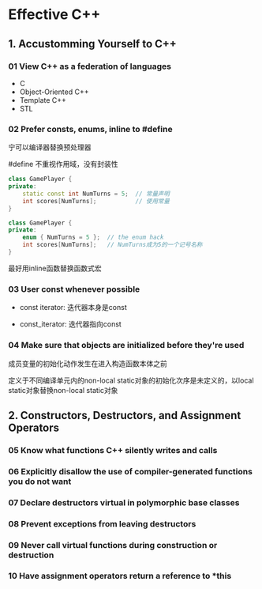 # Effective C++

## 1. Accustomming Yourself to C++

### 01 View C++ as a federation of languages

* C
* Object-Oriented C++
* Template C++
* STL

### 02 Prefer consts, enums, inline to #define

宁可以编译器替换预处理器

\#define 不重视作用域，没有封装性

```c++
class GamePlayer {
private:
    static const int NumTurns = 5;  // 常量声明
    int scores[NumTurns];           // 使用常量
}

class GamePlayer {
private:
    enum { NumTurns = 5 };  // the enum hack
    int scores[NumTurns];   // NumTurns成为5的一个记号名称
}
```

最好用inline函数替换函数式宏

### 03 User const whenever possible

* const iterator: 迭代器本身是const

* const_iterator: 迭代器指向const

### 04 Make sure that objects are initialized before they're used

成员变量的初始化动作发生在进入构造函数本体之前

定义于不同编译单元内的non-local static对象的初始化次序是未定义的，以local static对象替换non-local static对象

## 2. Constructors, Destructors, and Assignment Operators

### 05 Know what functions C++ silently writes and calls

### 06 Explicitly disallow the use of compiler-generated functions you do not want

### 07 Declare destructors virtual in polymorphic base classes

### 08 Prevent exceptions from leaving destructors

### 09 Never call virtual functions during construction or destruction

### 10 Have assignment operators return a reference to *this 